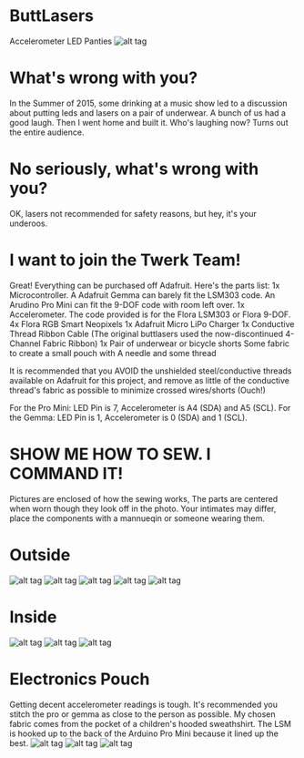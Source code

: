 # ButtLasers
Accelerometer LED Panties
![alt tag](https://github.com/Zohan/buttlasers/blob/master/ButtLasers_Images/Buttlasers.Active.jpg)

# What's wrong with you?
In the Summer of 2015, some drinking at a music show led to a discussion about putting leds and lasers on a pair of underwear.
A bunch of us had a good laugh. Then I went home and built it. Who's laughing now? Turns out the entire audience.

# No seriously, what's wrong with you?
OK, lasers not recommended for safety reasons, but hey, it's your underoos.

# I want to join the Twerk Team!
Great! Everything can be purchased off Adafruit. Here's the parts list:
1x Microcontroller. A Adafruit Gemma can barely fit the LSM303 code. An Arudino Pro Mini can fit the 9-DOF code with room left over.
1x Accelerometer. The code provided is for the Flora LSM303 or Flora 9-DOF.
4x Flora RGB Smart Neopixels
1x Adafruit Micro LiPo Charger
1x Conductive Thread Ribbon Cable (The original buttlasers used the now-discontinued 4-Channel Fabric Ribbon)
1x Pair of underwear or bicycle shorts
Some fabric to create a small pouch with
A needle and some thread

It is recommended that you AVOID the unshielded steel/conductive threads available on Adafruit for this project, and remove as little of the conductive thread's fabric as possible to minimize crossed wires/shorts (Ouch!)

For the Pro Mini: LED Pin is 7, Accelerometer is A4 (SDA) and A5 (SCL).
For the Gemma: LED Pin is 1, Accelerometer is 0 (SDA) and 1 (SCL).

# SHOW ME HOW TO SEW. I COMMAND IT!
Pictures are enclosed of how the sewing works, The parts are centered when worn though they look off in the photo. Your intimates may differ, place the components with a mannueqin or someone wearing them.

# Outside
![alt tag](https://github.com/Zohan/buttlasers/blob/master/ButtLasers_Images/Buttlasers.Front.jpg)
![alt tag](https://github.com/Zohan/buttlasers/blob/master/ButtLasers_Images/ButtLasers.Front.LED.Closeup.jpg)
![alt tag](https://github.com/Zohan/buttlasers/blob/master/ButtLasers_Images/Buttlasers.Taint.Laser.jpg)
![alt tag](https://github.com/Zohan/buttlasers/blob/master/ButtLasers_Images/Buttlasers.Back.jpg)
![alt tag](https://github.com/Zohan/buttlasers/blob/master/ButtLasers_Images/Buttlasers.Rear.LED.Closeup.jpg)

# Inside
![alt tag](https://github.com/Zohan/buttlasers/blob/master/ButtLasers_Images/Buttlasers.Inside.Front.Sewing.jpg)
![alt tag](https://github.com/Zohan/buttlasers/blob/master/ButtLasers_Images/Buttlasers.Inside.Bottom.jpg)
![alt tag](https://github.com/Zohan/buttlasers/blob/master/ButtLasers_Images/Buttlasers.Inside.Back.jpg)

# Electronics Pouch
Getting decent accelerometer readings is tough. It's recommended you stitch the pro or gemma as close to the person as possible.
My chosen fabric comes from the pocket of a children's hooded sweathshirt. The LSM is hooked up to the back of the Arduino Pro Mini because it lined up the best.
![alt tag](https://github.com/Zohan/buttlasers/blob/master/ButtLasers_Images/Buttlasers.Electronics.Pouch.jpg)
![alt tag](https://github.com/Zohan/buttlasers/blob/master/ButtLasers_Images/Arduino.Pro.Mini.jpg)
![alt tag](https://github.com/Zohan/buttlasers/blob/master/ButtLasers_Images/LSM9DS0.jpg)
